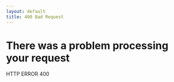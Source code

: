 ```yaml
---
layout: default
title: 400 Bad Request
---
```


# There was a problem processing your request
HTTP ERROR 400
